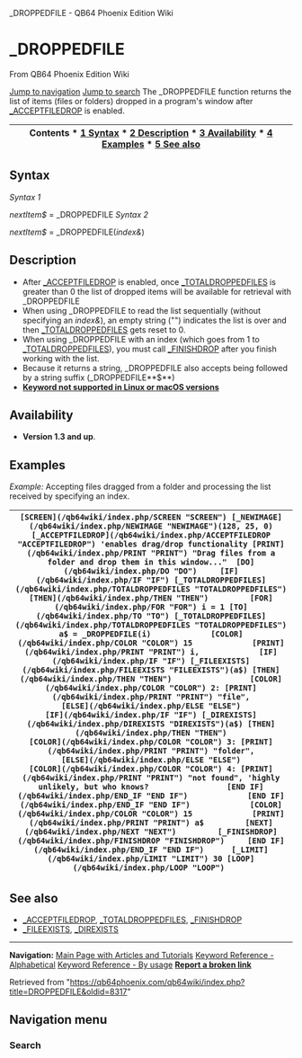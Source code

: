 


\_DROPPEDFILE - QB64 Phoenix Edition Wiki








# \_DROPPEDFILE



From QB64 Phoenix Edition Wiki



[Jump to navigation](#mw-head)
[Jump to search](#searchInput)
The \_DROPPEDFILE function returns the list of items (files or folders) dropped in a program's window after [\_ACCEPTFILEDROP](/qb64wiki/index.php/ACCEPTFILEDROP "ACCEPTFILEDROP") is enabled.


  






| Contents * [1 Syntax](#Syntax) * [2 Description](#Description) * [3 Availability](#Availability) * [4 Examples](#Examples) * [5 See also](#See_also) |
| --- |


## Syntax


*Syntax 1*



*nextItem$* = \_DROPPEDFILE
*Syntax 2*



*nextItem$* = \_DROPPEDFILE(*index&*)
  




## Description


* After [\_ACCEPTFILEDROP](/qb64wiki/index.php/ACCEPTFILEDROP "ACCEPTFILEDROP") is enabled, once [\_TOTALDROPPEDFILES](/qb64wiki/index.php/TOTALDROPPEDFILES "TOTALDROPPEDFILES") is greater than 0 the list of dropped items will be available for retrieval with \_DROPPEDFILE
* When using \_DROPPEDFILE to read the list sequentially (without specifying an *index&*), an empty string ("") indicates the list is over and then [\_TOTALDROPPEDFILES](/qb64wiki/index.php/TOTALDROPPEDFILES "TOTALDROPPEDFILES") gets reset to 0.
* When using \_DROPPEDFILE with an index (which goes from 1 to [\_TOTALDROPPEDFILES](/qb64wiki/index.php/TOTALDROPPEDFILES "TOTALDROPPEDFILES")), you must call [\_FINISHDROP](/qb64wiki/index.php/FINISHDROP "FINISHDROP") after you finish working with the list.
* Because it returns a string, \_DROPPEDFILE also accepts being followed by a string suffix (\_DROPPEDFILE**$**)
* **[Keyword not supported in Linux or macOS versions](/qb64wiki/index.php/Keywords_currently_not_supported_by_QB64#Keywords_not_supported_in_Linux_or_macOS_versions "Keywords currently not supported by QB64")**


  




## Availability


* **Version 1.3 and up**.


  




## Examples


*Example:* Accepting files dragged from a folder and processing the list received by specifying an index.





| ``` [SCREEN](/qb64wiki/index.php/SCREEN "SCREEN") [_NEWIMAGE](/qb64wiki/index.php/NEWIMAGE "NEWIMAGE")(128, 25, 0)  [_ACCEPTFILEDROP](/qb64wiki/index.php/ACCEPTFILEDROP "ACCEPTFILEDROP") 'enables drag/drop functionality [PRINT](/qb64wiki/index.php/PRINT "PRINT") "Drag files from a folder and drop them in this window..."  [DO](/qb64wiki/index.php/DO "DO")     [IF](/qb64wiki/index.php/IF "IF") [_TOTALDROPPEDFILES](/qb64wiki/index.php/TOTALDROPPEDFILES "TOTALDROPPEDFILES") [THEN](/qb64wiki/index.php/THEN "THEN")         [FOR](/qb64wiki/index.php/FOR "FOR") i = 1 [TO](/qb64wiki/index.php/TO "TO") [_TOTALDROPPEDFILES](/qb64wiki/index.php/TOTALDROPPEDFILES "TOTALDROPPEDFILES")             a$ = _DROPPEDFILE(i)             [COLOR](/qb64wiki/index.php/COLOR "COLOR") 15             [PRINT](/qb64wiki/index.php/PRINT "PRINT") i,             [IF](/qb64wiki/index.php/IF "IF") [_FILEEXISTS](/qb64wiki/index.php/FILEEXISTS "FILEEXISTS")(a$) [THEN](/qb64wiki/index.php/THEN "THEN")                 [COLOR](/qb64wiki/index.php/COLOR "COLOR") 2: [PRINT](/qb64wiki/index.php/PRINT "PRINT") "file",             [ELSE](/qb64wiki/index.php/ELSE "ELSE")                 [IF](/qb64wiki/index.php/IF "IF") [_DIREXISTS](/qb64wiki/index.php/DIREXISTS "DIREXISTS")(a$) [THEN](/qb64wiki/index.php/THEN "THEN")                     [COLOR](/qb64wiki/index.php/COLOR "COLOR") 3: [PRINT](/qb64wiki/index.php/PRINT "PRINT") "folder",                 [ELSE](/qb64wiki/index.php/ELSE "ELSE")                     [COLOR](/qb64wiki/index.php/COLOR "COLOR") 4: [PRINT](/qb64wiki/index.php/PRINT "PRINT") "not found", 'highly unlikely, but who knows?                 [END IF](/qb64wiki/index.php/END_IF "END IF")             [END IF](/qb64wiki/index.php/END_IF "END IF")             [COLOR](/qb64wiki/index.php/COLOR "COLOR") 15             [PRINT](/qb64wiki/index.php/PRINT "PRINT") a$         [NEXT](/qb64wiki/index.php/NEXT "NEXT")         [_FINISHDROP](/qb64wiki/index.php/FINISHDROP "FINISHDROP")     [END IF](/qb64wiki/index.php/END_IF "END IF")      [_LIMIT](/qb64wiki/index.php/LIMIT "LIMIT") 30 [LOOP](/qb64wiki/index.php/LOOP "LOOP")  ``` |
| --- |


  




## See also


* [\_ACCEPTFILEDROP](/qb64wiki/index.php/ACCEPTFILEDROP "ACCEPTFILEDROP"), [\_TOTALDROPPEDFILES](/qb64wiki/index.php/TOTALDROPPEDFILES "TOTALDROPPEDFILES"), [\_FINISHDROP](/qb64wiki/index.php/FINISHDROP "FINISHDROP")
* [\_FILEEXISTS](/qb64wiki/index.php/FILEEXISTS "FILEEXISTS"), [\_DIREXISTS](/qb64wiki/index.php/DIREXISTS "DIREXISTS")


  






---


**Navigation:**
[Main Page with Articles and Tutorials](/qb64wiki/index.php/Main_Page "Main Page")
[Keyword Reference - Alphabetical](/qb64wiki/index.php/Keyword_Reference_-_Alphabetical "Keyword Reference - Alphabetical")
[Keyword Reference - By usage](/qb64wiki/index.php/Keyword_Reference_-_By_usage "Keyword Reference - By usage")
**[Report a broken link](https://qb64phoenix.com/forum/showthread.php?tid=2800)**  





Retrieved from "<https://qb64phoenix.com/qb64wiki/index.php?title=DROPPEDFILE&oldid=8317>"




## Navigation menu








### Search





















